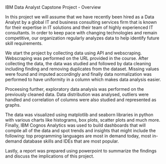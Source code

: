 IBM Data Analyst Capstone Project - Overview

In this project we will assume that we have recently been hired as a Data Analyst by a global IT and business consulting services firm that is known for their expertise in IT solutions and their team of highly experienced IT consultants. In order to keep pace with changing technologies and remain competitive, our organization regularly analyzes data to help identify future skill requirements.

We start the project by collecting data using API and webscraping. Webscraping was performed on the URL provided in the course. After collecting the data, the data was studied and followed by data cleaning including finding and removing duplicates from the dataset. Missing values were found and imputed accordingly and finally data normalization was performed to have uniformity in a column which makes data analysis easier.

Proceesing further, exploratory data analysis was performed on the previously cleaned data. Data distribution was analysed, outliers were handled and correlation of columns were also studied and represented as graphs.

The data was visualized using matplotlib and seaborn libraries in python with various charts like histograms, box plots, scatter plots and much more. Finally, IBM Cognos Analytics was used to build dashboards that will compile all of the data and spot trends and insights that might include the following: top programming languages are most in demand today, most in-demand database skills and IDEs that are most popular. 

Lastly, a report was prepared using powerpoint to summarize the findings and discuss the implications of this project.
